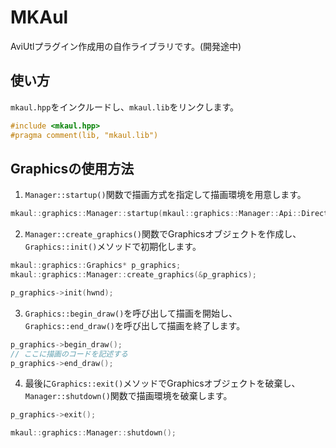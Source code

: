 # MKAul

AviUtlプラグイン作成用の自作ライブラリです。(開発途中)

## 使い方
`mkaul.hpp`をインクルードし、`mkaul.lib`をリンクします。  
```cpp
#include <mkaul.hpp>
#pragma comment(lib, "mkaul.lib")
```

## Graphicsの使用方法
1. `Manager::startup()`関数で描画方式を指定して描画環境を用意します。
```cpp
mkaul::graphics::Manager::startup(mkaul::graphics::Manager::Api::Directx);
```

2. `Manager::create_graphics()`関数でGraphicsオブジェクトを作成し、`Graphics::init()`メソッドで初期化します。
```cpp
mkaul::graphics::Graphics* p_graphics;
mkaul::graphics::Manager::create_graphics(&p_graphics);

p_graphics->init(hwnd);
```

3. `Graphics::begin_draw()`を呼び出して描画を開始し、`Graphics::end_draw()`を呼び出して描画を終了します。
```cpp
p_graphics->begin_draw();
// ここに描画のコードを記述する
p_graphics->end_draw();
```

4. 最後に`Graphics::exit()`メソッドでGraphicsオブジェクトを破棄し、`Manager::shutdown()`関数で描画環境を破棄します。
```cpp
p_graphics->exit();

mkaul::graphics::Manager::shutdown();
```
